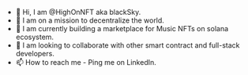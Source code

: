 - 👋 Hi, I am @HighOnNFT aka blackSky.
- 👀 I am on a mission to decentralize the world. 
- 🌱 I am currently building a marketplace for Music NFTs on solana ecosystem.
- 💞️ I am looking to collaborate with other smart contract and full-stack developers.
- 📫 How to reach me - Ping me on LinkedIn.

<!---
blacksky24/blacksky24 is a ✨ special ✨ repository because its `README.md` (this file) appears on your GitHub profile.
You can click the Preview link to take a look at your changes.
--->
